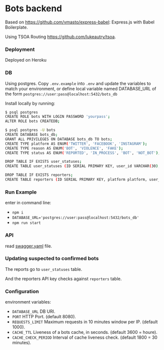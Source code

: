 # Bots backend

Based on https://github.com/vmasto/express-babel: Express.js with Babel Boilerplate.

Using TSOA Routing https://github.com/lukeautry/tsoa.

### Deployment

Deployed on Heroku

### DB

Using postgres.
Copy `.env.example` into `.env` and update the variables to match your environment, or define local variable named DATABASE_URL of the form `postgres://user:pass@localhost:5432/bots_db`

Install locally by running:

```bash
$ psql postgres
CREATE ROLE bots WITH LOGIN PASSWORD 'yourpass';
ALTER ROLE bots CREATEDB;

$ psql postgres -U bots
CREATE DATABASE bots_db;
GRANT ALL PRIVILEGES ON DATABASE bots_db TO bots;
CREATE TYPE platform AS ENUM('TWITTER', 'FACEBOOK', 'INSTAGRAM');
CREATE TYPE reason AS ENUM('BOT', 'VIOLENCE', 'FAKE');
CREATE TYPE status AS ENUM('REPORTED', 'IN_PROCESS', 'BOT', 'NOT_BOT');

DROP TABLE IF EXISTS user_statuses;
CREATE TABLE user_statuses (ID SERIAL PRIMARY KEY, user_id VARCHAR(30), comment_id VARCHAR(30), replay_comment_id VARCHAR(30), platform platform, reasons reason[], status status, description VARCHAR(200), reporter_key VARCHAR(30));

DROP TABLE IF EXISTS reporters;
CREATE TABLE reporters (ID SERIAL PRIMARY KEY, platform platform, user_id VARCHAR(30), reporter_key VARCHAR(30));

```

### Run Example

enter in command line:

- `npm i`
- `DATABASE_URL='postgres://user:pass@localhost:5432/bots_db'`
- `npm run start`

### API

read [swagger.yaml](./swagger.yaml) file.

### Updating suspected to confirmed bots

The reports go to `user_statuses` table.

And the reporters API key checks against `reporters` table.

### Configuration

environment variables:

- `DATABASE_URL` DB URI.
- `PORT` HTTP Port. (default 8080).
- `REQUESTS_LIMIT` Maximum requests in 10 minutes window per IP. (default 1000).
- `CACHE_TTL` Liveness of a bots cache, in seconds. (default 3600 = houre).
- `CACHE_CHECK_PERIOD` Interval of cache liveness check. (default 1800 = 30 minutes).
